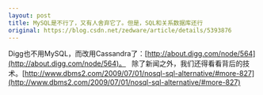 ```yaml
---
layout: post
title: MySQL是不行了，又有人舍弃它了。但是，SQL和关系数据库还行
original: https://blog.csdn.net/zedware/article/details/5393876
---
```

Digg也不用MySQL，而改用Cassandra了：[http://about.digg.com/node/564](http://about.digg.com/node/564)。
 
除了新闻之外，我们还得看看背后的技术。[http://www.dbms2.com/2009/07/01/nosql-sql-alternative/#more-827](http://www.dbms2.com/2009/07/01/nosql-sql-alternative/#more-827)

